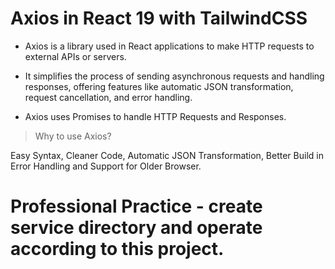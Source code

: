# Axios in React 19 with TailwindCSS

- Axios is a library used in React applications to make HTTP requests to external APIs or servers. 

- It simplifies the process of sending asynchronous requests and handling responses, offering features like automatic JSON transformation, request cancellation, and error handling.

- Axios uses Promises to handle HTTP Requests and Responses.

> Why to use Axios?

Easy Syntax, Cleaner Code, Automatic JSON Transformation, Better Build in Error Handling and Support for Older Browser.

# Professional Practice - create service directory and operate according to this project.